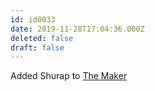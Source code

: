 ```yaml
---
id: id0033
date: 2019-11-28T17:04:36.000Z
deleted: false
draft: false
---
```


Added Shurap to [The Maker][1]

[1]: the-maker.html